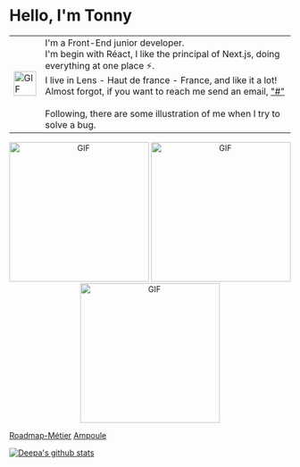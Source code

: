 # Hello, I'm Tonny

<table>
  <tr>
    <td>
      <img width="100%" alt="GIF" src="https://i.giphy.com/media/v1.Y2lkPTc5MGI3NjExcDV1ZGllbnRhNXJydHE2ZzRlampqNHhldnFobmZ1NW5ia21jZW15eiZlcD12MV9pbnRlcm5hbF9naWZfYnlfaWQmY3Q9Zw/VbnUQpnihPSIgIXuZv/giphy.gif"/>
    </td>
    <td>
      I'm a Front-End junior developer.<br/>
      I'm  begin with Réact, I like the principal of Next.js, doing everything at one place ⚡️.<br/>
      I live in Lens - Haut de france - France, and like it a lot!<br/>
      Almost forgot, if you want to reach me send an email,
      <a href="mailto:"#"?subject=Bonjour!">
       "#"
      </a>
      <br/><br/>
      Following, there are some illustration of me when I try to solve a bug.
    </td>
  </tr>
</table>


<p align="center">
<img height="250px" alt="GIF" src="https://i.giphy.com/media/v1.Y2lkPTc5MGI3NjExNGYyanp2dmZhZHU4cmp4dTZ5ZGRpYTM5ZWNxZHV2MWkwOWJqM2ltMCZlcD12MV9pbnRlcm5hbF9naWZfYnlfaWQmY3Q9Zw/8vQSQ3cNXuDGo/giphy.gif"/>
<img height="250px" alt="GIF" src="https://i.giphy.com/media/v1.Y2lkPTc5MGI3NjExY3l3MXdqZWI2czM0M2o4NDdhcnhwdWdhc3psbGVuYWxsOW4wMmY4OCZlcD12MV9pbnRlcm5hbF9naWZfYnlfaWQmY3Q9Zw/tBxyh2hbwMiqc/giphy.gif"/>
<img height="250px" alt="GIF" src="https://i.giphy.com/media/v1.Y2lkPTc5MGI3NjExdHphbWNrd2ZraXoxcndienl3ajhiMTljOHVucnBsZ3lud2xvYnNodiZlcD12MV9pbnRlcm5hbF9naWZfYnlfaWQmY3Q9Zw/Md4xQfuJeTtx6/giphy.g(if"/>
</p>

[Roadmap-Métier](https://github.com/Tonny654/Roadmap-M-tier-D-veloppeur)
[Ampoule]( https://tonny654.github.io/Navigation_Lumineuse/)


[![Deepa's github stats](https://github-readme-stats.vercel.app/api?username=Tonny654)](https://github.com/Tonny654)
